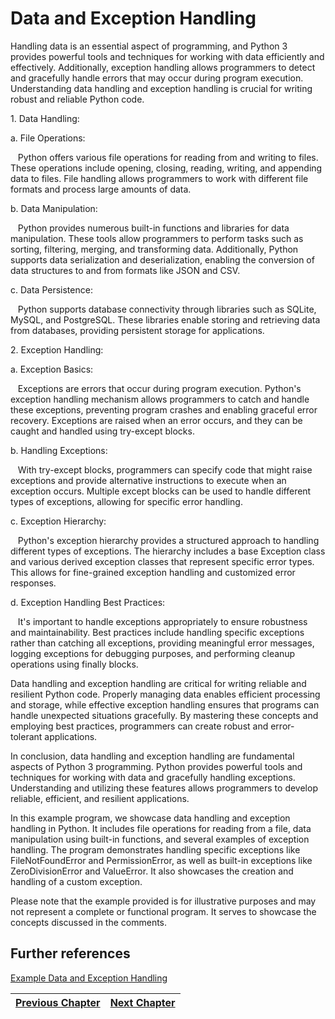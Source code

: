 # Data and Exception Handling
<p>Handling data is an essential aspect of programming, and Python 3 provides powerful tools and techniques for working with data efficiently and effectively. Additionally, exception handling allows programmers to detect and gracefully handle errors that may occur during program execution. Understanding data handling and exception handling is crucial for writing robust and reliable Python code.</p>

<p>1. Data Handling:</p>

<p>a. File Operations:</p>

<p>&nbsp; &nbsp;Python offers various file operations for reading from and writing to files. These operations include opening, closing, reading, writing, and appending data to files. File handling allows programmers to work with different file formats and process large amounts of data.</p>

<p>b. Data Manipulation:</p>

<p>&nbsp; &nbsp;Python provides numerous built-in functions and libraries for data manipulation. These tools allow programmers to perform tasks such as sorting, filtering, merging, and transforming data. Additionally, Python supports data serialization and deserialization, enabling the conversion of data structures to and from formats like JSON and CSV.</p>

<p>c. Data Persistence:</p>

<p>&nbsp; &nbsp;Python supports database connectivity through libraries such as SQLite, MySQL, and PostgreSQL. These libraries enable storing and retrieving data from databases, providing persistent storage for applications.</p>

<p>2. Exception Handling:</p>

<p>a. Exception Basics:</p>

<p>&nbsp; &nbsp;Exceptions are errors that occur during program execution. Python's exception handling mechanism allows programmers to catch and handle these exceptions, preventing program crashes and enabling graceful error recovery. Exceptions are raised when an error occurs, and they can be caught and handled using try-except blocks.</p>

<p>b. Handling Exceptions:</p>

<p>&nbsp; &nbsp;With try-except blocks, programmers can specify code that might raise exceptions and provide alternative instructions to execute when an exception occurs. Multiple except blocks can be used to handle different types of exceptions, allowing for specific error handling.</p>

<p>c. Exception Hierarchy:</p>

<p>&nbsp; &nbsp;Python's exception hierarchy provides a structured approach to handling different types of exceptions. The hierarchy includes a base Exception class and various derived exception classes that represent specific error types. This allows for fine-grained exception handling and customized error responses.</p>

<p>d. Exception Handling Best Practices:</p>

<p>&nbsp; &nbsp;It's important to handle exceptions appropriately to ensure robustness and maintainability. Best practices include handling specific exceptions rather than catching all exceptions, providing meaningful error messages, logging exceptions for debugging purposes, and performing cleanup operations using finally blocks.</p>

<p>Data handling and exception handling are critical for writing reliable and resilient Python code. Properly managing data enables efficient processing and storage, while effective exception handling ensures that programs can handle unexpected situations gracefully. By mastering these concepts and employing best practices, programmers can create robust and error-tolerant applications.</p>

<p>In conclusion, data handling and exception handling are fundamental aspects of Python 3 programming. Python provides powerful tools and techniques for working with data and gracefully handling exceptions. Understanding and utilizing these features allows programmers to develop reliable, efficient, and resilient applications.</p>

<p>In this example program, we showcase data handling and exception handling in Python. It includes file operations for reading from a file, data manipulation using built-in functions, and several examples of exception handling. The program demonstrates handling specific exceptions like FileNotFoundError and PermissionError, as well as built-in exceptions like ZeroDivisionError and ValueError. It also showcases the creation and handling of a custom exception.</p>

<p>Please note that the example provided is for illustrative purposes and may not represent a complete or functional program. It serves to showcase the concepts discussed in the comments.</p>

## Further references
[Example Data and Exception Handling](https://github.com/IllusiveCoder/Python-Course/blob/main/Files/ExampleNine.py)

[Previous Chapter](https://github.com/IllusiveCoder/Python-Course/blob/main/ChapterFour.md)|[Next Chapter](https://github.com/IllusiveCoder/Python-Course/blob/main/ChapterSix.md)|
|---|---|